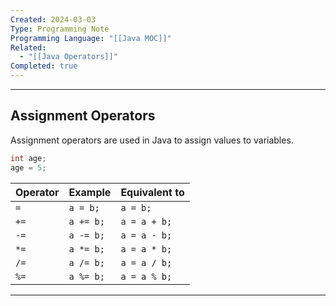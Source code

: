 ```yaml
---
Created: 2024-03-03
Type: Programming Note
Programming Language: "[[Java MOC]]"
Related:
  - "[[Java Operators]]"
Completed: true
---
```

---
## Assignment Operators

Assignment operators are used in Java to assign values to variables. 

```java
int age;
age = 5;
```

| Operator | Example   | Equivalent to |
| -------- | --------- | ------------- |
| `=`      | `a = b;`  | `a = b;`      |
| `+=`     | `a += b;` | `a = a + b;`  |
| `-=`     | `a -= b;` | `a = a - b;`  |
| `*=`     | `a *= b;` | `a = a * b;`  |
| `/=`     | `a /= b;` | `a = a / b;`  |
| `%=`     | `a %= b;` | `a = a % b;`  |

---